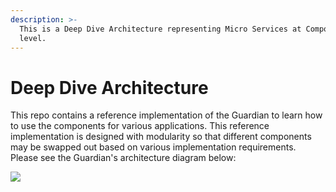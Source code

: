 ```yaml
---
description: >-
  This is a Deep Dive Architecture representing Micro Services at Component
  level.
---
```


# Deep Dive Architecture

This repo contains a reference implementation of the Guardian to learn how to use the components for various applications. This reference implementation is designed with modularity so that different components may be swapped out based on various implementation requirements. Please see the Guardian's architecture diagram below:

![](../.gitbook/assets/reference\_architecture.png)
